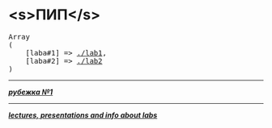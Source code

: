# \<s>ПИП\</s>

<pre>
Array
(
    [laba#1] => <a href="./l1">./lab1</a>,
    [laba#2] => <a href="./l2">./lab2</a>
)
</pre>
---

***[рубежка №1](./exams/first-test.md)***

---

***[lectures, presentations and info about labs](http://tlg.wtf/sPNPs)***